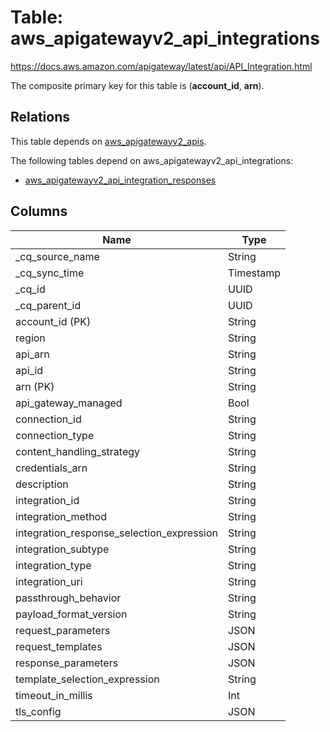 # Table: aws_apigatewayv2_api_integrations

https://docs.aws.amazon.com/apigateway/latest/api/API_Integration.html

The composite primary key for this table is (**account_id**, **arn**).

## Relations

This table depends on [aws_apigatewayv2_apis](aws_apigatewayv2_apis.md).

The following tables depend on aws_apigatewayv2_api_integrations:
  - [aws_apigatewayv2_api_integration_responses](aws_apigatewayv2_api_integration_responses.md)

## Columns

| Name          | Type          |
| ------------- | ------------- |
|_cq_source_name|String|
|_cq_sync_time|Timestamp|
|_cq_id|UUID|
|_cq_parent_id|UUID|
|account_id (PK)|String|
|region|String|
|api_arn|String|
|api_id|String|
|arn (PK)|String|
|api_gateway_managed|Bool|
|connection_id|String|
|connection_type|String|
|content_handling_strategy|String|
|credentials_arn|String|
|description|String|
|integration_id|String|
|integration_method|String|
|integration_response_selection_expression|String|
|integration_subtype|String|
|integration_type|String|
|integration_uri|String|
|passthrough_behavior|String|
|payload_format_version|String|
|request_parameters|JSON|
|request_templates|JSON|
|response_parameters|JSON|
|template_selection_expression|String|
|timeout_in_millis|Int|
|tls_config|JSON|